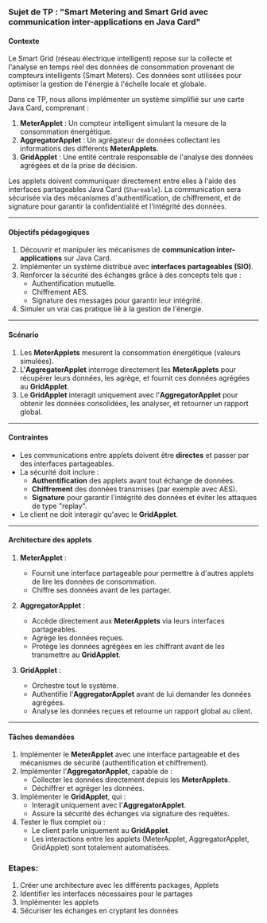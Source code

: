 ### **Sujet de TP : "Smart Metering and Smart Grid avec communication inter-applications en Java Card"**

#### **Contexte**

Le Smart Grid (réseau électrique intelligent) repose sur la collecte et l'analyse en temps réel des données de consommation provenant de compteurs intelligents (Smart Meters). Ces données sont utilisées pour optimiser la gestion de l'énergie à l'échelle locale et globale.

Dans ce TP, nous allons implémenter un système simplifié sur une carte Java Card, comprenant :

1. **MeterApplet** : Un compteur intelligent simulant la mesure de la consommation énergétique.
2. **AggregatorApplet** : Un agrégateur de données collectant les informations des différents **MeterApplets**.
3. **GridApplet** : Une entité centrale responsable de l'analyse des données agrégées et de la prise de décision.

Les applets doivent communiquer directement entre elles à l'aide des interfaces partageables Java Card (`Shareable`). La communication sera sécurisée via des mécanismes d'authentification, de chiffrement, et de signature pour garantir la confidentialité et l'intégrité des données.

---

#### **Objectifs pédagogiques**

1. Découvrir et manipuler les mécanismes de **communication inter-applications** sur Java Card.
2. Implémenter un système distribué avec **interfaces partageables (SIO)**.
3. Renforcer la sécurité des échanges grâce à des concepts tels que :
   - Authentification mutuelle.
   - Chiffrement AES.
   - Signature des messages pour garantir leur intégrité.
4. Simuler un vrai cas pratique lié à la gestion de l'énergie.

---

#### **Scénario**

1. Les **MeterApplets** mesurent la consommation énergétique (valeurs simulées).
2. L'**AggregatorApplet** interroge directement les **MeterApplets** pour récupérer leurs données, les agrège, et fournit ces données agrégées au **GridApplet**.
3. Le **GridApplet** interagit uniquement avec l'**AggregatorApplet** pour obtenir les données consolidées, les analyser, et retourner un rapport global.

---

#### **Contraintes**

- Les communications entre applets doivent être **directes** et passer par des interfaces partageables.
- La sécurité doit inclure :
  - **Authentification** des applets avant tout échange de données.
  - **Chiffrement** des données transmises (par exemple avec AES).
  - **Signature** pour garantir l'intégrité des données et éviter les attaques de type "replay".
- Le client ne doit interagir qu'avec le **GridApplet**.

---

#### **Architecture des applets**

1. **MeterApplet** :
   - Fournit une interface partageable pour permettre à d'autres applets de lire les données de consommation.
   - Chiffre ses données avant de les partager.

2. **AggregatorApplet** :
   - Accède directement aux **MeterApplets** via leurs interfaces partageables.
   - Agrège les données reçues.
   - Protège les données agrégées en les chiffrant avant de les transmettre au **GridApplet**.

3. **GridApplet** :
   - Orchestre tout le système.
   - Authentifie l'**AggregatorApplet** avant de lui demander les données agrégées.
   - Analyse les données reçues et retourne un rapport global au client.

---

#### **Tâches demandées**

1. Implémenter le **MeterApplet** avec une interface partageable et des mécanismes de sécurité (authentification et chiffrement).
2. Implémenter l'**AggregatorApplet**, capable de :
   - Collecter les données directement depuis les **MeterApplets**.
   - Déchiffrer et agréger les données.
3. Implémenter le **GridApplet**, qui :
   - Interagit uniquement avec l'**AggregatorApplet**.
   - Assure la sécurité des échanges via signature des requêtes.
4. Tester le flux complet où :
   - Le client parle uniquement au **GridApplet**.
   - Les interactions entre les applets (MeterApplet, AggregatorApplet, GridApplet) sont totalement automatisées.

### Etapes:

1. Créer une architecture avec les différents packages, Applets
2. Identifier les interfaces nécessaires pour le partages
3. Implémenter les applets
4. Sécuriser les échanges en cryptant les données


